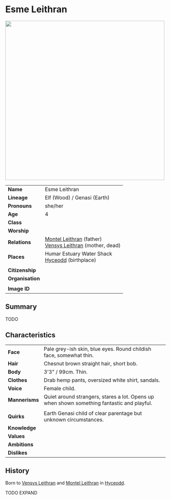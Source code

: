 # Esme Leithran

<img src="https://raw.githubusercontent.com/jesskelsall/astarus-images/main/characters/portraits/imageid.png" height="500" />

|||
| --- | --- |
| **Name** | Esme Leithran | character.3
| **Lineage** | Elf (Wood) / Genasi (Earth) |
| **Pronouns** | she/her |
| **Age** | 4 |
| **Class** | |
| **Worship** | |
| **Relations** | [Montel Leithran](montel-leithran.md) (father)<br>[Vensys Leithran](vensys-leithran.md) (mother, dead) |
| **Places** | Humar Estuary Water Shack<br>[Hyceodd](../places/towns/hyceodd.md) (birthplace) |
|||
| **Citizenship** | |
| **Organisation** | |
|||
| **Image ID** | |

## Summary

TODO

## Characteristics

| | |
| --- | --- |
| **Face** | Pale grey-ish skin, blue eyes. Round childish face, somewhat thin. | characteristics.2
| **Hair** | Chesnut brown straight hair, short bob. |
| **Body** | 3'3" / 99cm. Thin. |
| **Clothes** | Drab hemp pants, oversized white shirt, sandals. |
| **Voice** | Female child. |
| **Mannerisms** | Quiet around strangers, stares a lot. Opens up when shown something fantastic and playful. |
| | |
| **Quirks** | Earth Genasi child of clear parentage but unknown circumstances. |
| **Knowledge** | |
| **Values** | |
| **Ambitions** | |
| **Dislikes** | |

## History

Born to [Vensys Leithran](vensys-leithran.md) and [Montel Leithran](montel-leithran.md) in [Hyceodd](../places/towns/hyceodd.md).

TODO EXPAND
